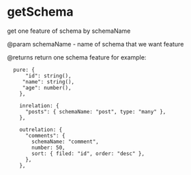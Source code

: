 # getSchema

get one feature of schema by schemaName

@param schemaName - name of schema that we want feature

@returns
return one schema feature for example:

```
  pure: {
      "id": string(),
     "name": string(),
     "age": number(),
    },

    inrelation: {
      "posts": { schemaName: "post", type: "many" },
    },

    outrelation: {
      "comments": {
        schemaName: "comment",
        number: 50,
        sort: { filed: "id", order: "desc" },
      },
    },
```
